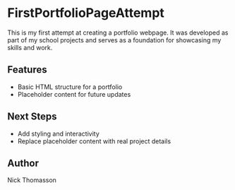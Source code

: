 # FirstPortfolioPageAttempt

This is my first attempt at creating a portfolio webpage. It was developed as part of my school projects and serves as a foundation for showcasing my skills and work.

## Features
- Basic HTML structure for a portfolio
- Placeholder content for future updates

## Next Steps
- Add styling and interactivity
- Replace placeholder content with real project details

## Author
Nick Thomasson

